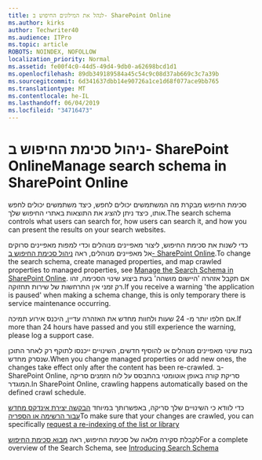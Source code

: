 ```yaml
---
title: לנהל את המילונים החיפוש ב- SharePoint Online
ms.author: kirks
author: Techwriter40
ms.audience: ITPro
ms.topic: article
ROBOTS: NOINDEX, NOFOLLOW
localization_priority: Normal
ms.assetid: fe00f4c0-44d5-49d4-9db0-a62698bcd1d1
ms.openlocfilehash: 89db349189584a45c54c9c08d37ab669c3c7a39b
ms.sourcegitcommit: 6d341637dbb14e90726a1ce1d68f077ace9bb765
ms.translationtype: MT
ms.contentlocale: he-IL
ms.lasthandoff: 06/04/2019
ms.locfileid: "34716473"
---
```

# <a name="manage-search-schema-in-sharepoint-online"></a><span data-ttu-id="80c8a-102">ניהול סכימת החיפוש ב- SharePoint Online</span><span class="sxs-lookup"><span data-stu-id="80c8a-102">Manage search schema in SharePoint Online</span></span>

<span data-ttu-id="80c8a-103">סכימת החיפוש מבקרת מה המשתמשים יכולים לחפש, כיצד משתמשים יכולים לחפש אותו, כיצד ניתן להציג את התוצאות באתרי החיפוש שלך.</span><span class="sxs-lookup"><span data-stu-id="80c8a-103">The search schema controls what users can search for, how users can search it, and how you can present the results on your search websites.</span></span> 

<span data-ttu-id="80c8a-104">כדי לשנות את סכימת החיפוש, ליצור מאפיינים מנוהלים וכדי למפות מאפיינים סרוקים אל מאפיינים מנוהלים, ראה [ניהול סכימת החיפוש ב- SharePoint Online](https://docs.microsoft.com/en-us/sharepoint/manage-search-schema).</span><span class="sxs-lookup"><span data-stu-id="80c8a-104">To change the search schema, create managed properties, and map crawled properties to managed properties, see [Manage the Search Schema in SharePoint Online](https://docs.microsoft.com/en-us/sharepoint/manage-search-schema).</span></span> <span data-ttu-id="80c8a-105">אם תקבל אזהרה 'היישום מושהה' בעת ביצוע שינוי הסכימה, זהו רק זמני אין התרחשות של שירות תחזוקה.</span><span class="sxs-lookup"><span data-stu-id="80c8a-105">If you receive a warning 'the application is paused' when making a schema change, this is only temporary there is service maintenance occurring.</span></span> 

<span data-ttu-id="80c8a-106">אם חלפו יותר מ- 24 שעות ולחוות מחדש את האזהרה עדיין, היכנס אירוע תמיכה.</span><span class="sxs-lookup"><span data-stu-id="80c8a-106">If more than 24 hours have passed and you still experience the warning, please log a support case.</span></span>

<span data-ttu-id="80c8a-107">בעת שינוי מאפיינים מנוהלים או להוסיף חדשים, השינויים ייכנסו לתוקף רק לאחר התוכן שנסרק מחדש.</span><span class="sxs-lookup"><span data-stu-id="80c8a-107">When you change managed properties or add new ones, the changes take effect only after the content has been re-crawled.</span></span> <span data-ttu-id="80c8a-108">ב- SharePoint Online, סריקת קורה באופן אוטומטי בהתבסס על לוח הזמנים סריקה המוגדר.</span><span class="sxs-lookup"><span data-stu-id="80c8a-108">In SharePoint Online, crawling happens automatically based on the defined crawl schedule.</span></span>

<span data-ttu-id="80c8a-109">כדי לוודא כי השינויים שלך סריקה, באפשרותך במיוחד [הבקשה יצירת אינדקס מחדש עבור הרשימה או הספריה](https://docs.microsoft.com/en-us/sharepoint/manage-search-schema#request-re-indexing-of-a-document-library-or-list)</span><span class="sxs-lookup"><span data-stu-id="80c8a-109">To make sure that your changes are crawled, you can specifically [request a re-indexing of the list or library](https://docs.microsoft.com/en-us/sharepoint/manage-search-schema#request-re-indexing-of-a-document-library-or-list)</span></span> 

<span data-ttu-id="80c8a-110">לקבלת סקירה מלאה של סכימת החיפוש, ראה [מבוא סכימת החיפוש](https://blogs.technet.microsoft.com/tothesharepoint/2012/11/25/introducing-search-schema-for-sharepoint-2013/)</span><span class="sxs-lookup"><span data-stu-id="80c8a-110">For a complete overview of the Search Schema, see [Introducing Search Schema](https://blogs.technet.microsoft.com/tothesharepoint/2012/11/25/introducing-search-schema-for-sharepoint-2013/)</span></span> 

